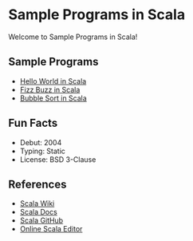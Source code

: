 # Sample Programs in Scala

Welcome to Sample Programs in Scala!

## Sample Programs

- [Hello World in Scala][1]
- [Fizz Buzz in Scala][2]
- [Bubble Sort in Scala](https://github.com/TheRenegadeCoder/sample-programs/issues/1033)

## Fun Facts

- Debut: 2004
- Typing: Static
- License: BSD 3-Clause

## References

- [Scala Wiki][3]
- [Scala Docs][4]
- [Scala GitHub][5]
- [Online Scala Editor][6]

[1]: https://therenegadecoder.com/code/hello-world-in-scala
[2]: https://github.com/TheRenegadeCoder/sample-programs/issues/521
[3]: https://en.wikipedia.org/wiki/Scala_(programming_language)
[4]: https://www.scala-lang.org
[5]: https://github.com/scala/scala
[6]: https://scastie.scala-lang.org
